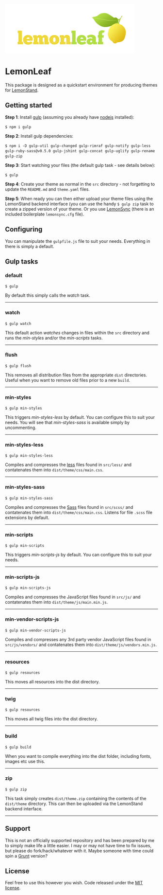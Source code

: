 ![LemonLeaf logo](https://raw.githubusercontent.com/jimhill/lemonleaf/master/lemonleaf.png "LemonLeaf")

# LemonLeaf

This package is designed as a quickstart environment for producing themes for [LemonStand](http://www.lemonstand.com).

## Getting started

**Step 1**: Install [gulp](http://gulpjs.com/) (assuming you already have [nodejs](http://nodejs.org/) installed):

`$ npm i gulp`

**Step 2**: Install gulp dependencies:

`$ npm i -D gulp-util gulp-changed gulp-rimraf gulp-notify gulp-less gulp-ruby-sass@v0.5.0 gulp-jshint gulp-concat gulp-uglify gulp-rename gulp-zip`

**Step 3**: Start watching your files (the default gulp task - see details below):

`$ gulp`

**Step 4**: Create your theme as normal in the `src` directory - not forgetting to update the `README.md` and `theme.yaml` files.

**Step 5**: When ready you can then either upload your theme files using the LemonStand backend interface (you can use the handy `$ gulp zip` task to create a zipped version of your theme. Or you use [LemonSync](https://github.com/lemonstand/lemonsync) (there is an included boilerplate `lemonsync.cfg` file).

## Configuring

You can manipulate the `gulpfile.js` file to suit your needs. Everything in there is simply a default.

## Gulp tasks

### default

`$ gulp`

By default this simply calls the *watch* task.

---

### watch

`$ gulp watch`

This default action *watches* changes in files within the `src` directory and runs the *min-styles* and/or the *min-scripts* tasks.

---

### flush

`$ gulp flush`

This removes all distribution files from the appropriate `dist` directories. Useful when you want to remove old files prior to a new `build`.

---

### min-styles

`$ gulp min-styles`

This triggers *min-styles-less* by default. You can configure this to suit your needs. You will see that *min-styles-sass* is available simply by uncommenting.

---

### min-styles-less

`$ gulp min-styles-less`

Compiles and compresses the [less](http://lesscss.org/) files found in `src/less/` and contatenates them into `dist/theme/css/main.css`.

---

### min-styles-sass

`$ gulp min-styles-sass`

Compiles and compresses the [Sass](http://sass-lang.com/) files found in `src/scss/` and contatenates them into `dist/theme/css/main.css`. Listens for file `.scss` file extensions by default.

---

### min-scripts

`$ gulp min-scripts`

This triggers *min-scripts-js* by default. You can configure this to suit your needs.

---

### min-scripts-js

`$ gulp min-scripts-js`

Compiles and compresses the JavaScript files found in `src/js/` and contatenates them into `dist/theme/js/main.min.js`.

---

### min-vendor-scripts-js

`$ gulp min-vendor-scripts-js`

Compiles and compresses any 3rd party vendor JavaScript files found in `src/js/vendors/` and contatenates them into `dist/theme/js/vendors.min.js`.

---

### resources

`$ gulp resources`

This moves all resources into the dist directory.

---

### twig

`$ gulp resources`

This moves all twig files into the dist directory.

---

### build

`$ gulp build`

When you want to compile everything into the dist folder, including fonts, images etc use this.


---

### zip

`$ gulp zip`

This task simply creates `dist/theme.zip` containing the contents of the `dist/theme` directory. This can then be uploaded via the LemonStand backend interface.

---

## Support

This is not an officially supported repository and has been prepared by me to simply make life a little easier. I may or may not have time to fix issues, but please do fork/hack/whatever with it. Maybe someone with time could spin a [Grunt](http://gruntjs.com/) version?

## License

Feel free to use this however you wish. Code released under the [MIT license](http://github.com/jimhill/lemonleaf/blob/master/LICENSE).
